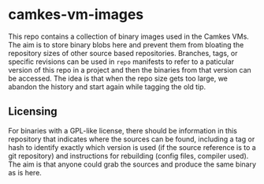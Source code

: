 <!--
     Copyright 2018, Data61
     Commonwealth Scientific and Industrial Research Organisation (CSIRO)
     ABN 41 687 119 230.

     This software may be distributed and modified according to the terms of
     the BSD 2-Clause license. Note that NO WARRANTY is provided.
     See "LICENSE_BSD2.txt" for details.

     @TAG(DATA61_BSD)
-->
# camkes-vm-images

This repo contains a collection of binary images used in the Camkes VMs. The aim
is to store binary blobs here and prevent them from bloating the repository sizes
of other source based repositories. Branches, tags, or specific revisions can be
used in `repo` manifests to refer to a paticular version of this repo in a project
and then the binaries from that version can be accessed. The idea is that when
the repo size gets too large, we abandon the history and start again while tagging
the old tip.


## Licensing

For binaries with a GPL-like license, there should be information in this repository
that indicates where the sources can be found, including a tag or hash
to identify exactly which version is used (if the source reference is
to a git repository) and instructions for rebuilding (config files,
compiler used).  The aim is that anyone could grab the sources and
produce the same binary as is here.
